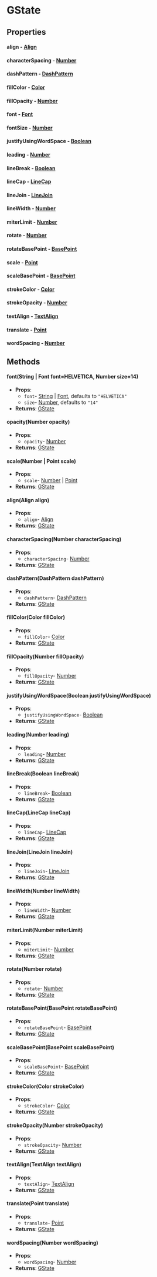# GState
## Properties
#### align - [Align](Align.html)
#### characterSpacing - [Number](Number.html)
#### dashPattern - [DashPattern](DashPattern.html)
#### fillColor - [Color](Color.html)
#### fillOpacity - [Number](Number.html)
#### font - [Font](Font.html)
#### fontSize - [Number](Number.html)
#### justifyUsingWordSpace - [Boolean](Boolean.html)
#### leading - [Number](Number.html)
#### lineBreak - [Boolean](Boolean.html)
#### lineCap - [LineCap](LineCap.html)
#### lineJoin - [LineJoin](LineJoin.html)
#### lineWidth - [Number](Number.html)
#### miterLimit - [Number](Number.html)
#### rotate - [Number](Number.html)
#### rotateBasePoint - [BasePoint](BasePoint.html)
#### scale - [Point](Point.html)
#### scaleBasePoint - [BasePoint](BasePoint.html)
#### strokeColor - [Color](Color.html)
#### strokeOpacity - [Number](Number.html)
#### textAlign - [TextAlign](TextAlign.html)
#### translate - [Point](Point.html)
#### wordSpacing - [Number](Number.html)
## Methods
#### font(String | Font font=HELVETICA, Number size=14)
- **Props**:
  - `font`- [String](String.html) | [Font](Font.html), defaults to `"HELVETICA"`
  - `size`- [Number](Number.html), defaults to `"14"`
- **Returns**: [GState](GState.html)
#### opacity(Number opacity)
- **Props**:
  - `opacity`- [Number](Number.html)
- **Returns**: [GState](GState.html)
#### scale(Number | Point scale)
- **Props**:
  - `scale`- [Number](Number.html) | [Point](Point.html)
- **Returns**: [GState](GState.html)
#### align(Align align)
- **Props**:
  - `align`- [Align](Align.html)
- **Returns**: [GState](GState.html)
#### characterSpacing(Number characterSpacing)
- **Props**:
  - `characterSpacing`- [Number](Number.html)
- **Returns**: [GState](GState.html)
#### dashPattern(DashPattern dashPattern)
- **Props**:
  - `dashPattern`- [DashPattern](DashPattern.html)
- **Returns**: [GState](GState.html)
#### fillColor(Color fillColor)
- **Props**:
  - `fillColor`- [Color](Color.html)
- **Returns**: [GState](GState.html)
#### fillOpacity(Number fillOpacity)
- **Props**:
  - `fillOpacity`- [Number](Number.html)
- **Returns**: [GState](GState.html)
#### justifyUsingWordSpace(Boolean justifyUsingWordSpace)
- **Props**:
  - `justifyUsingWordSpace`- [Boolean](Boolean.html)
- **Returns**: [GState](GState.html)
#### leading(Number leading)
- **Props**:
  - `leading`- [Number](Number.html)
- **Returns**: [GState](GState.html)
#### lineBreak(Boolean lineBreak)
- **Props**:
  - `lineBreak`- [Boolean](Boolean.html)
- **Returns**: [GState](GState.html)
#### lineCap(LineCap lineCap)
- **Props**:
  - `lineCap`- [LineCap](LineCap.html)
- **Returns**: [GState](GState.html)
#### lineJoin(LineJoin lineJoin)
- **Props**:
  - `lineJoin`- [LineJoin](LineJoin.html)
- **Returns**: [GState](GState.html)
#### lineWidth(Number lineWidth)
- **Props**:
  - `lineWidth`- [Number](Number.html)
- **Returns**: [GState](GState.html)
#### miterLimit(Number miterLimit)
- **Props**:
  - `miterLimit`- [Number](Number.html)
- **Returns**: [GState](GState.html)
#### rotate(Number rotate)
- **Props**:
  - `rotate`- [Number](Number.html)
- **Returns**: [GState](GState.html)
#### rotateBasePoint(BasePoint rotateBasePoint)
- **Props**:
  - `rotateBasePoint`- [BasePoint](BasePoint.html)
- **Returns**: [GState](GState.html)
#### scaleBasePoint(BasePoint scaleBasePoint)
- **Props**:
  - `scaleBasePoint`- [BasePoint](BasePoint.html)
- **Returns**: [GState](GState.html)
#### strokeColor(Color strokeColor)
- **Props**:
  - `strokeColor`- [Color](Color.html)
- **Returns**: [GState](GState.html)
#### strokeOpacity(Number strokeOpacity)
- **Props**:
  - `strokeOpacity`- [Number](Number.html)
- **Returns**: [GState](GState.html)
#### textAlign(TextAlign textAlign)
- **Props**:
  - `textAlign`- [TextAlign](TextAlign.html)
- **Returns**: [GState](GState.html)
#### translate(Point translate)
- **Props**:
  - `translate`- [Point](Point.html)
- **Returns**: [GState](GState.html)
#### wordSpacing(Number wordSpacing)
- **Props**:
  - `wordSpacing`- [Number](Number.html)
- **Returns**: [GState](GState.html)
